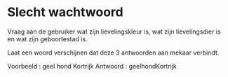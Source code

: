 # Slecht wachtwoord
Vraag aan de gebruiker wat zijn lievelingskleur is, wat zijn lievelingsdier is en wat zijn geboortestad is.

Laat een woord verschijnen dat deze 3 antwoorden aan mekaar verbindt.

Voorbeeld : geel hond Kortrijk
Antwoord : geelhondKortrijk

